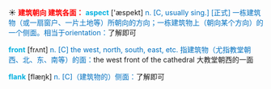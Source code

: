 ☀ <font color="red">**建筑朝向 建筑各面：**</font>
<font color="sky blue">**aspect**</font> ['æspekt] 
<font color="#0070c0">n. [C, usually sing.] [正式] 一栋建筑物（或一扇窗户、一片土地等）所朝向的方向；一栋建筑物上（朝向某个方向）的一个侧面。相当于orientation：</font>了解即可

<font color="sky blue">**front**</font> [frʌnt] 
<font color="#0070c0">n. [C] the west, north, south, east, etc. 指建筑物（尤指教堂朝西、北、东、南等）的面：</font>the west front of the cathedral 大教堂朝西的一面
           
<font color="sky blue">**flank**</font> [flæŋk]
<font color="#0070c0">n. [C]（建筑物的）侧面：</font>了解即可
